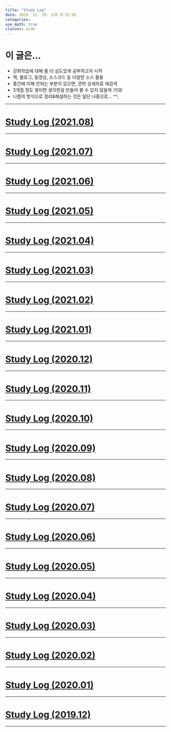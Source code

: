 ```yaml
---
title: "Study Log"
date: 2019. 11. 29. 오후 8:32:38
categories:
use_math: true
classes: wide
---
```


# 이 글은...
* 강화학습에 대해 좀 더 심도있게 공부하고자 시작
* 책, 블로그, 동영상, 소스코드 등 다양한 소스 활용
* 중간에 이해 안되는 부분이 있으면, 관련 상세자료 재검색
* 3개월 정도 쌓이면 생각한걸 만들어 볼 수 있지 않을까 기대!
* 나름의 방식으로 정리&해설하는 것은 일단 나중으로... ^^;

---

# [Study Log (2021.08)](https://missflash.github.io/study-log-202108/)

---

# [Study Log (2021.07)](https://missflash.github.io/study-log-202107/)

---

# [Study Log (2021.06)](https://missflash.github.io/study-log-202106/)

---

# [Study Log (2021.05)](https://missflash.github.io/study-log-202105/)

---

# [Study Log (2021.04)](https://missflash.github.io/study-log-202104/)

---

# [Study Log (2021.03)](https://missflash.github.io/study-log-202103/)

---

# [Study Log (2021.02)](https://missflash.github.io/study-log-202102/)

---

# [Study Log (2021.01)](https://missflash.github.io/study-log-202101/)

---

# [Study Log (2020.12)](https://missflash.github.io/study-log-202012/)

---

# [Study Log (2020.11)](https://missflash.github.io/study-log-202011/)

---

# [Study Log (2020.10)](https://missflash.github.io/study-log-202010/)

---

# [Study Log (2020.09)](https://missflash.github.io/study-log-202009/)

---

# [Study Log (2020.08)](https://missflash.github.io/study-log-202008/)

---

# [Study Log (2020.07)](https://missflash.github.io/study-log-202007/)

---

# [Study Log (2020.06)](https://missflash.github.io/study-log-202006/)

---

# [Study Log (2020.05)](https://missflash.github.io/study-log-202005/)

---

# [Study Log (2020.04)](https://missflash.github.io/study-log-202004/)

---

# [Study Log (2020.03)](https://missflash.github.io/study-log-202003/)

---

# [Study Log (2020.02)](https://missflash.github.io/study-log-202002/)

---

# [Study Log (2020.01)](https://missflash.github.io/study-log-202001/)

---

# [Study Log (2019.12)](https://missflash.github.io/study-log-201912/)

---
